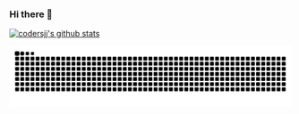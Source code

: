 ### Hi there 👋

<!--
**codersjj/codersjj** is a ✨ _special_ ✨ repository because its `README.md` (this file) appears on your GitHub profile.

Here are some ideas to get you started:

- 🔭 I’m currently working on ...
- 🌱 I’m currently learning ...
- 👯 I’m looking to collaborate on ...
- 🤔 I’m looking for help with ...
- 💬 Ask me about ...
- 📫 How to reach me: ...
- 😄 Pronouns: ...
- ⚡ Fun fact: ...
-->

[![codersjj's github stats](https://github-readme-stats.vercel.app/api?username=codersjj)](https://github.com/anuraghazra/github-readme-stats)

<picture>
  <source media="(prefers-color-scheme: dark)" srcset="https://raw.githubusercontent.com/codersjj/codersjj/output/github-contribution-grid-snake-dark.svg">
  <source media="(prefers-color-scheme: light)" srcset="https://raw.githubusercontent.com/codersjj/codersjj/output/github-contribution-grid-snake.svg">
  <img alt="github contribution grid snake animation" src="https://raw.githubusercontent.com/codersjj/codersjj/output/github-contribution-grid-snake.svg">
</picture>
